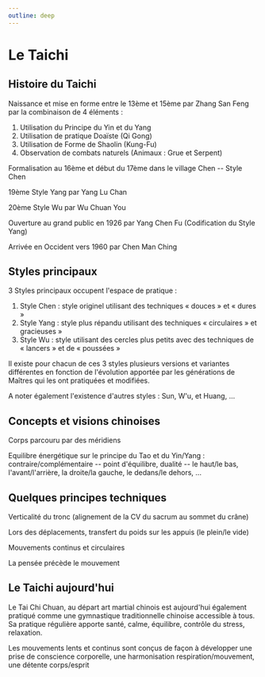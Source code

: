 ```yaml
---
outline: deep
---
```


# Le Taichi

## Histoire du Taichi

Naissance et mise en forme entre le 13ème et 15ème par Zhang San Feng par la combinaison de 4 éléments :

1. Utilisation du Principe du Yin et du Yang
1. Utilisation de pratique Doaïste (Qi Gong)
1. Utilisation de Forme de Shaolin (Kung-Fu)
1. Observation de combats naturels (Animaux : Grue et Serpent)

Formalisation au 16ème et début du 17ème dans le village Chen -- Style Chen

19ème Style Yang par Yang Lu Chan

20ème Style Wu par Wu Chuan You

Ouverture au grand public en 1926 par Yang Chen Fu (Codification du Style Yang)

Arrivée en Occident vers 1960 par Chen Man Ching

## Styles principaux

3 Styles principaux occupent l'espace de pratique :

1. Style Chen : style originel utilisant des techniques « douces » et « dures »
1. Style Yang : style plus répandu utilisant des techniques « circulaires » et gracieuses »
1. Style Wu : style utilisant des cercles plus petits avec des techniques de « lancers » et de « poussées »

Il existe pour chacun de ces 3 styles plusieurs versions et variantes différentes en fonction de l'évolution apportée par les générations de Maîtres qui les ont pratiquées et modifiées.

A noter également l'existence d'autres styles : Sun, W'u, et Huang, ...

## Concepts et visions chinoises

Corps parcouru par des méridiens

Equilibre énergétique sur le principe du Tao et du Yin/Yang : contraire/complémentaire -- point d'équilibre, dualité -- le haut/le bas, l'avant/l'arrière, la droite/la gauche, le dedans/le dehors, ...

## Quelques principes techniques

Verticalité du tronc (alignement de la CV du sacrum au sommet du crâne)

Lors des déplacements, transfert du poids sur les appuis (le plein/le vide)

Mouvements continus et circulaires

La pensée précède le mouvement

## Le Taichi aujourd'hui

Le Tai Chi Chuan, au départ art martial chinois est aujourd'hui également pratiqué comme une gymnastique traditionnelle chinoise accessible à tous. Sa pratique régulière apporte santé, calme, équilibre, contrôle du stress, relaxation.

Les mouvements lents et continus sont conçus de façon à développer une prise de conscience corporelle, une harmonisation respiration/mouvement, une détente corps/esprit